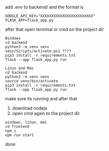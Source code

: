 add .env to backend/ and the format is

```
GOOGLE_API_KEY="XXXXXXXXXXXXXXXXXXXXXXXX"
FLASK_APP=flask_app.py
```


after that
open terminal or cmd on the project dir

```
Windows 
cd backend
python3 -m venv venv
venv/Scripts/activate.ps1 ????
pip3 install -r requirements.txt
flask --app flask_app.py run

Linux and Mac
cd backend
python3 -m venv venv
source venv/bin/activate
pip3 install -r requirements.txt
flask --app flask_app.py run
```

make sure its running and after that 
1. download nodejs
2. open cmd again to the project dir
```
windows, linux, mac
cd frontend
npm i
npm run start
```

done
